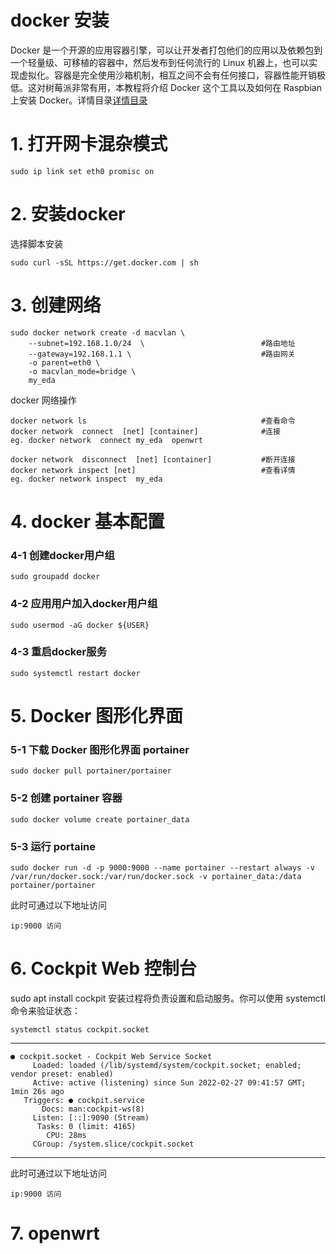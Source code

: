 docker 安装
=======
Docker 是一个开源的应用容器引擎，可以让开发者打包他们的应用以及依赖包到一个轻量级、可移植的容器中，然后发布到任何流行的 Linux 机器上，也可以实现虚拟化。容器是完全使用沙箱机制，相互之间不会有任何接口，容器性能开销极低。这对树莓派非常有用，本教程将介绍 Docker 这个工具以及如何在 Raspbian 上安装 Docker。详情目录[详情目录](https://github.com/erxiaowang417/Raspberry-Pi4B/tree/main/docker) 

# 1.  打开网卡混杂模式

    sudo ip link set eth0 promisc on 
  
# 2. 安装docker

选择脚本安装
 
    sudo curl -sSL https://get.docker.com | sh
  
# 3. 创建网络

    sudo docker network create -d macvlan \
        --subnet=192.168.1.0/24  \                          #路由地址
        --gateway=192.168.1.1 \                             #路由网关
        -o parent=eth0 \
        -o macvlan_mode=bridge \
        my_eda
 
 docker 网络操作
 
    docker network ls                                       #查看命令      
    docker network  connect  [net] [container]              #连接
    eg. docker network  connect my_eda  openwrt

    docker network  disconnect  [net] [container]           #断开连接
    docker network inspect [net]                            #查看详情 
    eg. docker network inspect  my_eda    

# 4. docker 基本配置

### 4-1 创建docker用户组

    sudo groupadd docker
   
### 4-2 应用用户加入docker用户组

 
    sudo usermod -aG docker ${USER}
    

### 4-3 重启docker服务

    sudo systemctl restart docker

# 5. Docker 图形化界面
### 5-1 下载 Docker 图形化界面 portainer
    sudo docker pull portainer/portainer
### 5-2 创建 portainer 容器
    sudo docker volume create portainer_data
### 5-3 运行 portaine
    sudo docker run -d -p 9000:9000 --name portainer --restart always -v /var/run/docker.sock:/var/run/docker.sock -v portainer_data:/data portainer/portainer
    
此时可通过以下地址访问

    ip:9000 访问
    
 # 6. Cockpit Web 控制台
 
 sudo apt install cockpit
安装过程将负责设置和启动服务。你可以使用 systemctl 命令来验证状态：

    systemctl status cockpit.socket
    
-----------------------------------------------------------------------------------------
    ● cockpit.socket - Cockpit Web Service Socket
         Loaded: loaded (/lib/systemd/system/cockpit.socket; enabled; vendor preset: enabled)
         Active: active (listening) since Sun 2022-02-27 09:41:57 GMT; 1min 26s ago
       Triggers: ● cockpit.service
           Docs: man:cockpit-ws(8)
         Listen: [::]:9090 (Stream)
          Tasks: 0 (limit: 4165)
            CPU: 28ms
         CGroup: /system.slice/cockpit.socket
-----------------------------------------------------------------------------------------

此时可通过以下地址访问

    ip:9000 访问
    
 # 7. openwrt




